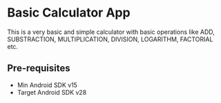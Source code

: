 # **Basic Calculator App**
This is a very basic and simple calculator with basic operations like ADD, SUBSTRACTION, MULTIPLICATION, DIVISION, LOGARITHM, FACTORIAL etc.

## **Pre-requisites**
* Min Android SDK v15
* Target Android SDK v28